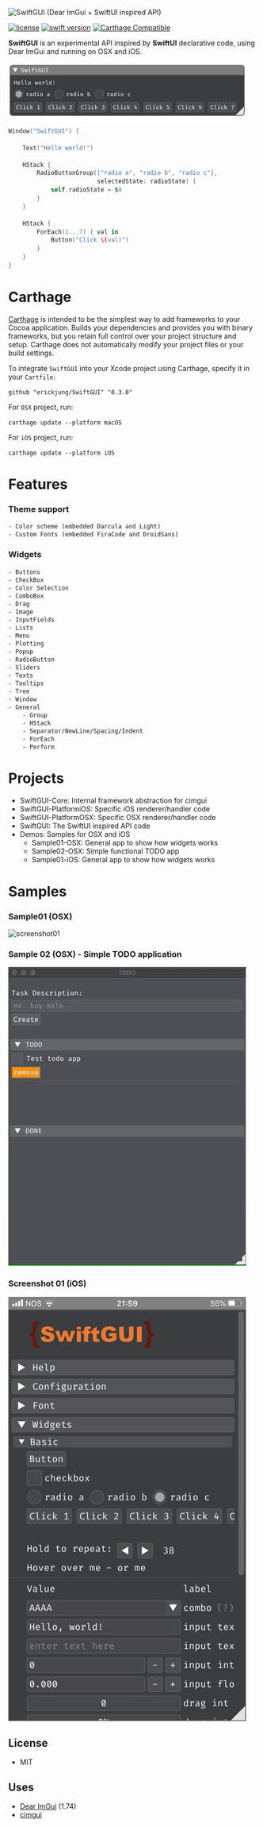 ![SwiftGUI (Dear ImGui + SwiftUI inspired API)](https://raw.githubusercontent.com/erickjung/SwiftGUI/master/swiftgui.png)

[![license](https://img.shields.io/badge/license-MIT-brightgreen.svg)](LICENSE)
[![swift version](https://img.shields.io/badge/swift-5.0+-brightgreen.svg)](https://swift.org/download)
[![Carthage Compatible](https://img.shields.io/badge/Carthage-compatible-4BC51D.svg?style=flat)](https://github.com/Carthage/Carthage)

<b>SwiftGUI</b> is an experimental API inspired by <b>SwiftUI</b> declarative code, using Dear ImGui and running on OSX and iOS.


![Hello world](Docs/hellow_world.jpg)

```swift
Window("SwiftGUI") {

    Text("Hello world!")
    
    HStack {
        RadioButtonGroup(["radio a", "radio b", "radio c"],
                         selectedState: radioState) {
            self.radioState = $0
        }
    }
    
    HStack {
        ForEach(1...7) { val in
            Button("Click \(val)")
        }
    }
}
```

# Carthage

[Carthage](https://github.com/Carthage/Carthage) is intended to be the simplest way to add frameworks to your Cocoa application. Builds your dependencies and provides you with binary frameworks, but you retain full control over your project structure and setup. Carthage does not automatically modify your project files or your build settings.

To integrate `SwiftGUI` into your Xcode project using Carthage, specify it in your `Cartfile`:

```ogdl
github "erickjung/SwiftGUI" "0.3.0"
```

For `OSX` project, run:

```ogdl
carthage update --platform macOS
```

For `iOS` project, run:

```ogdl
carthage update --platform iOS
```


# Features

### Theme support
    - Color scheme (embedded Darcula and Light)
    - Custom Fonts (embedded FiraCode and DroidSans)

### Widgets
    - Buttons
    - CheckBox
    - Color Selection
    - ComboBox
    - Drag
    - Image
    - InputFields
    - Lists
    - Menu
    - Plotting
    - Popup
    - RadioButton
    - Sliders
    - Texts
    - Tooltips
    - Tree
    - Window
    - General 
        - Group
        - HStack
        - Separator/NewLine/Spacing/Indent
        - ForEach
        - Perform


# Projects

* SwiftGUI-Core: Internal framework abstraction for cimgui
* SwiftGUI-PlatformiOS: Specific iOS renderer/handler code
* SwiftGUI-PlatformOSX: Specific OSX renderer/handler code
* SwiftGUI: The SwiftUI inspired API code
* Demos: Samples for OSX and iOS
    * Sample01-OSX: General app to show how widgets works
    * Sample02-OSX: Simple functional TODO app
    * Sample01-iOS: General app to show how widgets works


# Samples

### Sample01 (OSX)

![screenshot01](Docs/sample01-osx.gif)

### Sample 02 (OSX) - Simple TODO application

![screenshot02](Docs/sample02-osx.gif)

### Screenshot 01 (iOS)
![screenshotios](Docs/sample01-ios.jpg)

## License

 * MIT

## Uses 
* [Dear ImGui](https://github.com/ocornut/imgui) (1.74)
* [cimgui](https://github.com/cimgui/cimgui)

